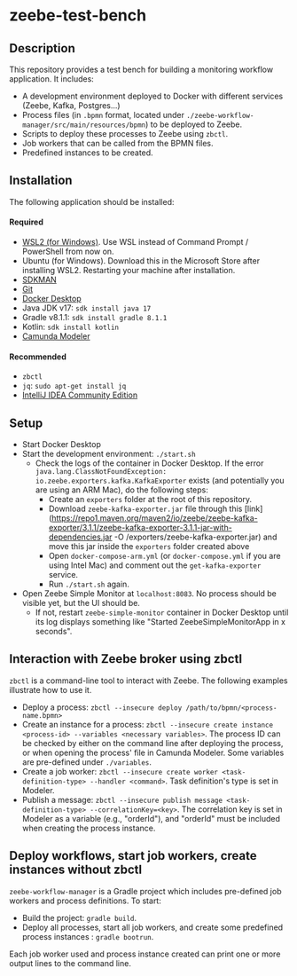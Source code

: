 # zeebe-test-bench

## Description
This repository provides a test bench for building a monitoring workflow application. It includes:
- A development environment deployed to Docker with different services (Zeebe, Kafka, Postgres...)
- Process files (in `.bpmn` format, located under `./zeebe-workflow-manager/src/main/resources/bpmn`) to be deployed to Zeebe.
- Scripts to deploy these processes to Zeebe using `zbctl`.
- Job workers that can be called from the BPMN files.
- Predefined instances to be created.

## Installation
The following application should be installed: 
#### Required
- [WSL2 (for Windows)](https://learn.microsoft.com/en-us/windows/wsl/install). Use WSL instead of Command Prompt / PowerShell from now on.
- Ubuntu (for Windows). Download this in the Microsoft Store after installing WSL2. Restarting your machine after installation.
- [SDKMAN](https://sdkman.io/install)
- [Git](https://git-scm.com/book/en/v2/Getting-Started-Installing-Git) 
- [Docker Desktop](https://docs.docker.com/engine/install/#desktop)
- Java JDK v17: `sdk install java 17`
- Gradle v8.1.1: `sdk install gradle 8.1.1`
- Kotlin: `sdk install kotlin`
- [Camunda Modeler](https://camunda.com/download/modeler/)

#### Recommended
- `zbctl`
- `jq`: `sudo apt-get install jq`
- [IntelliJ IDEA Community Edition](https://www.jetbrains.com/help/idea/installation-guide.html)

## Setup
- Start Docker Desktop
- Start the development environment: `./start.sh`
    - Check the logs of the container in Docker Desktop. If the error `java.lang.ClassNotFoundException: io.zeebe.exporters.kafka.KafkaExporter` exists (and potentially you are using an ARM Mac), do the following steps:
        - Create an `exporters` folder at the root of this repository.
        - Download `zeebe-kafka-exporter.jar` file through this [link](https://repo1.maven.org/maven2/io/zeebe/zeebe-kafka-exporter/3.1.1/zeebe-kafka-exporter-3.1.1-jar-with-dependencies.jar -O /exporters/zeebe-kafka-exporter.jar) and move this jar inside the `exporters` folder created above
        - Open `docker-compose-arm.yml` (or `docker-compose.yml` if  you are using Intel Mac) and comment out the `get-kafka-exporter` service.
        - Run `./start.sh` again.
- Open Zeebe Simple Monitor at `localhost:8083`. No process should be visible yet, but the UI should be.
    - If not, restart `zeebe-simple-monitor` container in Docker Desktop until its log displays something like "Started ZeebeSimpleMonitorApp in x seconds".

## Interaction with Zeebe broker using zbctl
`zbctl` is a command-line tool to interact with Zeebe. The following examples illustrate how to use it.
- Deploy a process: `zbctl --insecure deploy /path/to/bpmn/<process-name.bpmn>`
- Create an instance for a process: `zbctl --insecure create instance <process-id> --variables <necessary variables>`. The process ID can be checked by either on the command line after deploying the process, or when opening the process' file in Camunda Modeler. Some variables are pre-defined under `./variables`.
- Create a job worker: `zbctl --insecure create worker <task-definition-type> --handler <command>`. Task definition's type is set in Modeler.
- Publish a message: `zbctl --insecure publish message <task-definition-type> --correlationKey=<key>`. The correlation key is set in Modeler as a variable (e.g., "orderId"), and "orderId" must be included when creating the process instance.

## Deploy workflows, start job workers, create instances without zbctl
`zeebe-workflow-manager` is a Gradle project which includes pre-defined job workers and process definitions. To start:
- Build the project: `gradle build`.
- Deploy all processes, start all job workers, and create some predefined process instances : `gradle bootrun`.

Each job worker used and process instance created can print one or more output lines to the command line.
